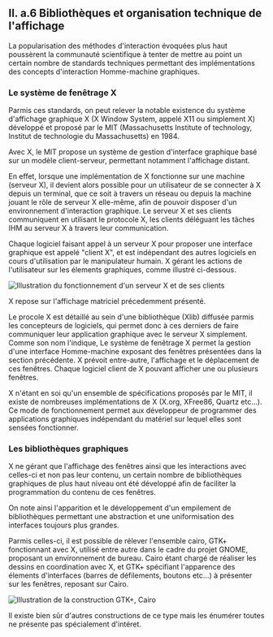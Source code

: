 ## II. a.6 Bibliothèques et organisation technique de l'affichage

La popularisation des méthodes d'interaction évoquées plus haut poussèrent la communauté scientifique à tenter de mettre au point un certain nombre de standards techniques permettant des implémentations des concepts d'interaction Homme-machine graphiques.

### Le système de fenêtrage X

Parmis ces standards, on peut relever la notable existence du système d'affichage graphique X (X Window System, appelé X11 ou simplement X) développé et proposé par le MIT (Massachusetts Institute of technology, Institut de technologie du Massachusetts) en 1984. 

Avec X, le MIT propose un système de gestion d'interface graphique basé sur un modèle client-serveur, permettant notamment l'affichage distant. 

En effet, lorsque une implémentation de X fonctionne sur une machine (serveur X), il devient alors possible pour un utilisateur de se connecter à X depuis un terminal, que ce soit à travers un réseau ou depuis la machine jouant le rôle de serveur X elle-même, afin de pouvoir disposer d'un environnement d'interaction graphique. Le serveur X et ses clients communiquent en utilisant le protocole X, les clients déléguant les tâches IHM au serveur X à travers leur communication. 

Chaque logiciel faisant appel à un serveur X pour proposer une interface graphique est appelé "client X", et est indépendant des autres logiciels en cours d'utilisation par le manipulateur humain. X gérant les actions de l'utilisateur sur les élements graphiques, comme illustré ci-dessous.

![Illustration du fonctionnement d'un serveur X et de ses clients](https://upload.wikimedia.org/wikipedia/commons/0/03/X_client_server_example.svg)

X repose sur l'affichage matriciel précedemment présenté. 

Le procole X est détaillé au sein d'une bibliothèque (Xlib) diffusée parmis les concepteurs de logiciels, qui permet donc à ces derniers de faire communiquer leur application graphique avec le serveur X simplement.
Comme son nom l'indique, Le système de fenêtrage X permet la gestion d'une interface Homme-machine exposant des fenêtres présentées dans la section précédente. X prévoit entre-autre, l'affichage et le déplacement de ces fenêtres. Chaque logiciel client de X pouvant afficher une ou plusieurs fenêtres. 

X n'étant en soi qu'un ensemble de spécifications proposés par le MIT, il existe de nombreuses implémentations de X (X.org, XFree86, Quartz etc...). Ce mode de fonctionnement permet aux développeur de programmer des applications graphiques indépendant du matériel sur lequel elles sont sensées fonctionner. 

### Les bibliothèques graphiques

X ne gérant que l'affichage des fenêtres ainsi que les interactions avec celles-ci et non pas leur contenu, un certain nombre de bibliothèques graphiques de plus haut niveau ont été développé afin de faciliter la programmation du contenu de ces fenêtres. 

On note ainsi l'apparition et le développement d'un empilement de bibliothèques permettant une abstraction et une uniformisation des interfaces toujours plus grandes.

Parmis celles-ci, il est possible de rélever l'ensemble cairo, GTK+ fonctionnant avec X, utilisé entre autre dans le cadre du projet GNOME, proposant un environnement de bureau. Cairo étant chargé de réaliser les dessins en coordination avec X, et GTK+ spécifiant l'apparence des élements d'interfaces (barres de défilements, boutons etc...) à présenter sur les fenêtres, reposant sur Cairo.

![Illustration de la construction GTK+, Cairo](https://upload.wikimedia.org/wikipedia/commons/a/ab/GTK%2B_software_architecture.svg)

Il existe bien sûr d'autres constructions de ce type mais les énumérer toutes ne présente pas spécialement d'intéret. 





 
